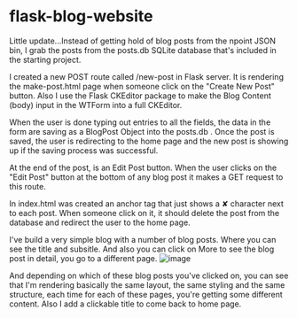 # flask-blog-website

Little update...Instead of getting hold of blog posts from the npoint JSON bin, I grab the posts from the posts.db SQLite database that's included in the starting project.

I created a new POST route called /new-post in Flask server. It is rendering the make-post.html page when someone click on the "Create New Post" button.
Also I use the Flask CKEditor package to make the Blog Content (body) input in the WTForm into a full CKEditor.

When the user is done typing out entries to all the fields, the data in the form are saving as a BlogPost Object into the posts.db .
Once the post is saved, the user is redirecting to the home page and the new post is showing up if the saving process was successful.

At the end of the post, is an Edit Post button. When the user clicks on the "Edit Post" button at the bottom of any blog post it makes a GET request to this route.

In index.html was created an anchor tag that just shows a ✘ character next to each post. When someone click on it, it should delete the post from the database and redirect the user to the home page.

I've build a very simple blog with a number of blog posts. Where you can see the title and subsitle. And also you can click on More to see the blog post in detail, you go to a different page. 
![image](https://github.com/pradomska/flask-blog-website/assets/113101087/a4593b86-2964-4ec1-8725-4c3fe8568908)

And depending on which of these blog posts you've clicked on, you can see that I'm rendering basically the same layout, the same styling and the same structure, each time for each of these pages, you're getting some different content. Also I add a clickable title to come back to home page.

